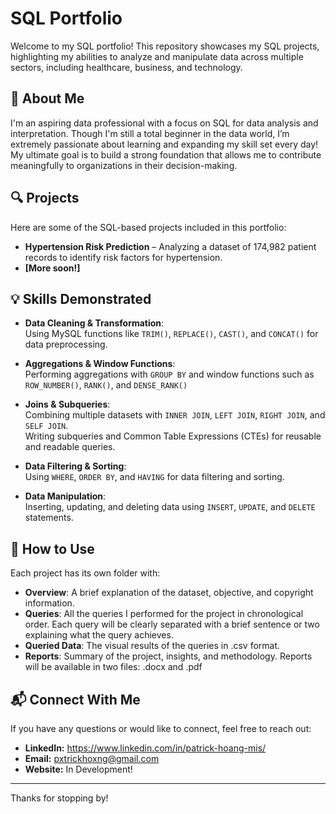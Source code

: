 # SQL Portfolio

Welcome to my SQL portfolio! This repository showcases my SQL projects, highlighting my abilities to analyze and manipulate data across multiple sectors, including healthcare, business, and technology.

## 📌 About Me
I'm an aspiring data professional with a focus on SQL for data analysis and interpretation. Though I'm still a total beginner in the data world, I’m extremely passionate about learning and expanding my skill set every day! My ultimate goal is to build a strong foundation that allows me to contribute meaningfully to organizations in their decision-making. 

## 🔍 Projects
Here are some of the SQL-based projects included in this portfolio:

- **Hypertension Risk Prediction** – Analyzing a dataset of 174,982 patient records to identify risk factors for hypertension.
- **[More soon!]** 

## 💡 Skills Demonstrated
- **Data Cleaning & Transformation**:  
  Using MySQL functions like `TRIM()`, `REPLACE()`, `CAST()`, and `CONCAT()` for data preprocessing.

- **Aggregations & Window Functions**:  
  Performing aggregations with `GROUP BY` and window functions such as `ROW_NUMBER()`, `RANK()`, and `DENSE_RANK()`

- **Joins & Subqueries**:  
  Combining multiple datasets with `INNER JOIN`, `LEFT JOIN`, `RIGHT JOIN`, and `SELF JOIN`.  
  Writing subqueries and Common Table Expressions (CTEs) for reusable and readable queries.

- **Data Filtering & Sorting**:  
  Using `WHERE`, `ORDER BY`, and `HAVING` for data filtering and sorting.

- **Data Manipulation**:  
  Inserting, updating, and deleting data using `INSERT`, `UPDATE`, and `DELETE` statements.

## 📂 How to Use
Each project has its own folder with:
- **Overview**: A brief explanation of the dataset, objective, and copyright information.
- **Queries**: All the queries I performed for the project in chronological order. Each query will be clearly separated with a brief sentence or two explaining what the query achieves.
- **Queried Data**: The visual results of the queries in .csv format.
- **Reports**: Summary of the project, insights, and methodology. Reports will be available in two files: .docx and .pdf

## 📬 Connect With Me
If you have any questions or would like to connect, feel free to reach out:
- **LinkedIn:** https://www.linkedin.com/in/patrick-hoang-mis/
- **Email:** pxtrickhoxng@gmail.com
- **Website:** In Development!

---

Thanks for stopping by!
